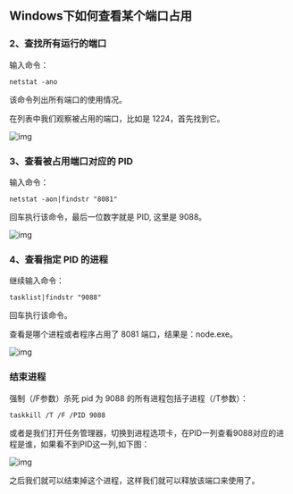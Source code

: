 ## Windows下如何查看某个端口占用

### 2、查找所有运行的端口

输入命令：

```
netstat -ano
```

该命令列出所有端口的使用情况。

在列表中我们观察被占用的端口，比如是 1224，首先找到它。

![img](E:/Development/Typora/images/1530674518-5109-2159693-5342695777bde48d.png)

### 3、查看被占用端口对应的 PID

输入命令：

```
netstat -aon|findstr "8081"
```

回车执行该命令，最后一位数字就是 PID, 这里是 9088。

![img](E:/Development/Typora/images/1530674518-6203-2159693-10d9bae7a6e59b06.png)

### 4、查看指定 PID 的进程

继续输入命令：

```
tasklist|findstr "9088"
```

回车执行该命令。

查看是哪个进程或者程序占用了 8081 端口，结果是：node.exe。

![img](E:/Development/Typora/images/1530674518-3794-2159693-30d1a50103f28cea.png)

### 结束进程

强制（/F参数）杀死 pid 为 9088 的所有进程包括子进程（/T参数）：

```
taskkill /T /F /PID 9088 
```

或者是我们打开任务管理器，切换到进程选项卡，在PID一列查看9088对应的进程是谁，如果看不到PID这一列,如下图：

![img](E:/Development/Typora/images/1530674518-2583-2159693-78c510e9c1023f6e.png)

之后我们就可以结束掉这个进程，这样我们就可以释放该端口来使用了。